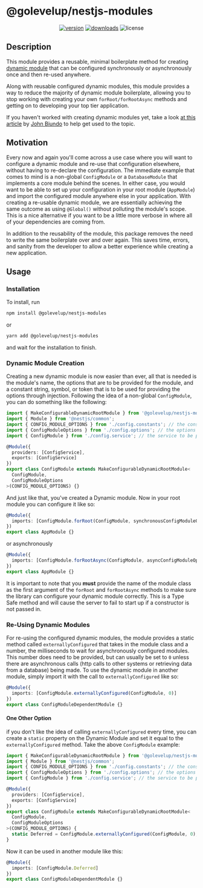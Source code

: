# @golevelup/nestjs-modules

<p align="center">
<a href="https://www.npmjs.com/package/@golevelup/nestjs-modules"><img src="https://img.shields.io/npm/v/@golevelup/nestjs-modules.svg?style=flat" alt="version" /></a>
<a href="https://www.npmjs.com/package/@golevelup/nestjs-modules"><img alt="downloads" src="https://img.shields.io/npm/dt/@golevelup/nestjs-modules.svg?style=flat"></a>
<img alt="license" src="https://img.shields.io/npm/l/@golevelup/nestjs-modules.svg">
</p>

## Description

This module provides a reusable, minimal boilerplate method for creating [dynamic module](https://docs.nestjs.com/fundamentals/dynamic-modules) that can be configured synchronously or asynchronously once and then re-used anywhere.

Along with reusable configured dynamic modules, this module provides a way to reduce the majority of dynamic module boilerplate, allowing you to stop working with creating your own `forRoot/forRootAsync` methods and getting on to developing your top tier application.

If you haven't worked with creating dynamic modules yet, take a look [at this article](https://dev.to/nestjs/advanced-nestjs-how-to-build-completely-dynamic-nestjs-modules-1370) by [John Biundo](https://github.com/johnbiundo) to help get used to the topic.

## Motivation

Every now and again you'll come across a use case where you will want to configure a dynamic module and re-use that configuration elsewhere, without having to re-declare the configuration. The immediate example that comes to mind is a non-global `ConfigModule` or a `DatabaseModule` that implements a core module behind the scenes. In either case, you would want to be able to set up your configuration in your root module (`AppModule`) and import the configured module anywhere else in your application. With creating a re-usable dynamic module, we are essentially achieving the same outcome as using `@Global()` without polluting the module's scope. This is a nice alternative if you want to be a little more verbose in where all of your dependencies are coming from.

In addition to the reusability of the module, this package removes the need to write the same boilerplate over and over again. This saves time, errors, and sanity from the developer to allow a better experience while creating a new application.

## Usage

### Installation

To install, run

```sh
npm install @golevelup/nestjs-modules
```

or

```sh
yarn add @golevelup/nestjs-modules
```

and wait for the installation to finish.

### Dynamic Module Creation

Creating a new dynamic module is now easier than ever, all that is needed is the module's name, the options that are to be provided for the module, and a constant string, symbol, or token that is to be used for providing the options through injection. Following the idea of a non-global `ConfigModule`, you can do something like the following:

```ts
import { MakeConfigurableDynamicRootModule } from '@golevelup/nestjs-modules';
import { Module } from '@nestjs/common';
import { CONFIG_MODULE_OPTIONS } from './config.constants'; // the constant string/symbol/token
import { ConfigModuleOptions } from './config.options'; // the options to provide to the service
import { ConfigModule } from './config.service'; // the service to be provided to the rest of the server

@Module({
  providers: [ConfigService],
  exports: [ConfigService]
})
export class ConfigModule extends MakeConfigurableDynamicRootModule<
  ConfigModule,
  ConfigModuleOptions
>(CONFIG_MODULE_OPTIONS) {}
```

And just like that, you've created a Dynamic module. Now in your root module you can configure it like so:

```ts
@Module({
  imports: [ConfigModule.forRoot(ConfigModule, synchronousConfigModuleOptions)]
})
export class AppModule {}
```

or asynchronously

```ts
@Module({
  imports: [ConfigModule.forRootAsync(ConfigModule, asyncConfigModuleOptions)]
})
export class AppModule {}
```

It is important to note that you **must** provide the name of the module class as the first argument of the `forRoot` and `forRootAsync` methods to make sure the library can configure your dynamic module correctly. This is a Type Safe method and will cause the server to fail to start up if a constructor is not passed in.

### Re-Using Dynamic Modules

For re-using the configured dynamic modules, the module provides a static method called `externallyConfigured` that takes in the module class and a number, the milliseconds to wait for asynchronously configured modules. This number does need to be provided, but can usually be set to `0` unless there are asynchronous calls (http calls to other systems or retrieving data from a database) being made. To use the dynamic module in another module, simply import it with the call to `externallyConfigured` like so:

```ts
@Module({
  imports: [ConfigModule.externallyConfigured(ConfigModule, 0)]
})
export class ConfigModuleDependentModule {}
```

#### One Other Option

if you don't like the idea of calling `externallyConfigured` every time, you can create a `static` property on the Dynamic Module and set it equal to the `externallyConfigured` method. Take the above `ConfigModule` example:

```ts
import { MakeConfigurableDynamicRootModule } from '@golevelup/nestjs-modules';
import { Module } from '@nestjs/common';
import { CONFIG_MODULE_OPTIONS } from './config.constants'; // the constant string/symbol/token
import { ConfigModuleOptions } from './config.options'; // the options to provide to the service
import { ConfigModule } from './config.service'; // the service to be provided to the rest of the server

@Module({
  providers: [ConfigService],
  exports: [ConfigService]
})
export class ConfigModule extends MakeConfigurableDynamicRootModule<
  ConfigModule,
  ConfigModuleOptions
>(CONFIG_MODULE_OPTIONS) {
  static Deferred = ConfigModule.externallyConfigured(ConfigModule, 0);
}
```

Now it can be used in another module like this:

```ts
@Module({
  imports: [ConfigModule.Deferred]
})
export class ConfigModuleDependentModule {}
```
